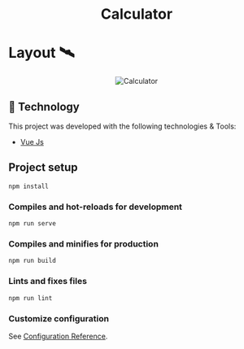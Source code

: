 <p>
  <h1 align="center">Calculator</h1>
</p>

# Layout 🛰

<p align="center">
  <img alt="Calculator" src=https://media.giphy.com/media/hGWDGkpFhr6tHN077E/giphy.gif>
</p>

## 🚀 Technology

This project was developed with the following technologies & Tools:

- [Vue Js](https://vuejs.org/)

## Project setup
```
npm install
```

### Compiles and hot-reloads for development
```
npm run serve
```

### Compiles and minifies for production
```
npm run build
```

### Lints and fixes files
```
npm run lint
```

### Customize configuration
See [Configuration Reference](https://cli.vuejs.org/config/).
